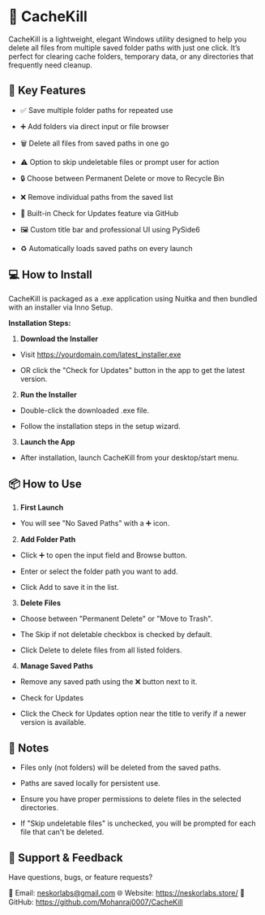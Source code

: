 # 🧹 CacheKill

CacheKill is a lightweight, elegant Windows utility designed to help you delete all files from multiple saved folder paths with just one click. It’s perfect for clearing cache folders, temporary data, or any directories that frequently need cleanup.

## 🧰 Key Features
  
 - ✅ Save multiple folder paths for repeated use
  
 - ➕ Add folders via direct input or file browser
  
 - 🗑️ Delete all files from saved paths in one go
  
 - ⚠️ Option to skip undeletable files or prompt user for action
  
 - 🔒 Choose between Permanent Delete or move to Recycle Bin
  
 - ❌ Remove individual paths from the saved list
  
 - 🔄 Built-in Check for Updates feature via GitHub
  
 - 🖼️ Custom title bar and professional UI using PySide6
  
 - ♻️ Automatically loads saved paths on every launch

## 💻 How to Install

CacheKill is packaged as a .exe application using Nuitka and then bundled with an installer via Inno Setup.

**Installation Steps:**

1. **Download the Installer**

- Visit https://yourdomain.com/latest_installer.exe

- OR click the "Check for Updates" button in the app to get the latest version.

2. **Run the Installer**

- Double-click the downloaded .exe file.

- Follow the installation steps in the setup wizard.

3. **Launch the App**

- After installation, launch CacheKill from your desktop/start menu.

## 📦 How to Use
1. **First Launch**

- You will see "No Saved Paths" with a ➕ icon.

2. **Add Folder Path**

- Click ➕ to open the input field and Browse button.

- Enter or select the folder path you want to add.

- Click Add to save it in the list.

3. **Delete Files**

- Choose between "Permanent Delete" or "Move to Trash".

- The Skip if not deletable checkbox is checked by default.

- Click Delete to delete files from all listed folders.

4. **Manage Saved Paths**

- Remove any saved path using the ❌ button next to it.

- Check for Updates

- Click the Check for Updates option near the title to verify if a newer version is available.

## 📝 Notes
- Files only (not folders) will be deleted from the saved paths.

- Paths are saved locally for persistent use.

- Ensure you have proper permissions to delete files in the selected directories.

- If "Skip undeletable files" is unchecked, you will be prompted for each file that can't be deleted.

## 🙋 Support & Feedback
Have questions, bugs, or feature requests?

📩 Email: neskorlabs@gmail.com
🌐 Website: https://neskorlabs.store/
🐙 GitHub: https://github.com/Mohanraj0007/CacheKill
